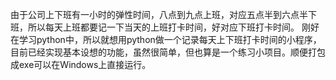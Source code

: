   由于公司上下班有一小时的弹性时间，八点到九点上班，对应五点半到六点半下班，所以每天上班都要记一下当天的上班打卡时间，好对应下班打卡时间。
刚好在学习python中，所以就想用python做一个记录每天上下班打卡时间的小程序，目前已经实现基本设想的功能，虽然很简单，但也算是一个练习小项目。顺便打包成exe可以在Windows上直接运行。
